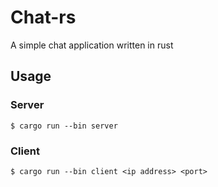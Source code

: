 # Chat-rs  

A simple chat application written in rust  

## Usage  

### Server  

```console
$ cargo run --bin server
```  

### Client  
```console
$ cargo run --bin client <ip address> <port>  
```
